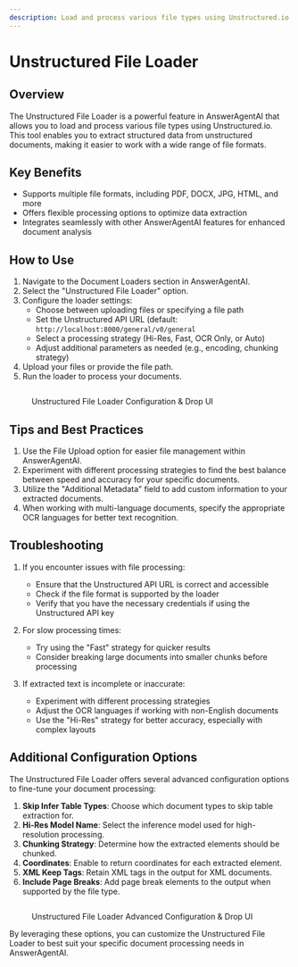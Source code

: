 ```yaml
---
description: Load and process various file types using Unstructured.io
---
```


# Unstructured File Loader

## Overview

The Unstructured File Loader is a powerful feature in AnswerAgentAI that allows you to load and process various file types using Unstructured.io. This tool enables you to extract structured data from unstructured documents, making it easier to work with a wide range of file formats.

## Key Benefits

-   Supports multiple file formats, including PDF, DOCX, JPG, HTML, and more
-   Offers flexible processing options to optimize data extraction
-   Integrates seamlessly with other AnswerAgentAI features for enhanced document analysis

## How to Use

1. Navigate to the Document Loaders section in AnswerAgentAI.
2. Select the "Unstructured File Loader" option.
3. Configure the loader settings:
    - Choose between uploading files or specifying a file path
    - Set the Unstructured API URL (default: `http://localhost:8000/general/v0/general`
    - Select a processing strategy (Hi-Res, Fast, OCR Only, or Auto)
    - Adjust additional parameters as needed (e.g., encoding, chunking strategy)
4. Upload your files or provide the file path.
5. Run the loader to process your documents.

<!-- TODO: Add a screenshot of the Unstructured File Loader configuration interface -->
<figure><img src="/.gitbook/assets/screenshots/unstructuredfileloader.png" alt="" /><figcaption><p> Unstructured File Loader Configuration   &#x26; Drop UI</p></figcaption></figure>

## Tips and Best Practices

1. Use the File Upload option for easier file management within AnswerAgentAI.
2. Experiment with different processing strategies to find the best balance between speed and accuracy for your specific documents.
3. Utilize the "Additional Metadata" field to add custom information to your extracted documents.
4. When working with multi-language documents, specify the appropriate OCR languages for better text recognition.

## Troubleshooting

1. If you encounter issues with file processing:

    - Ensure that the Unstructured API URL is correct and accessible
    - Check if the file format is supported by the loader
    - Verify that you have the necessary credentials if using the Unstructured API key

2. For slow processing times:

    - Try using the "Fast" strategy for quicker results
    - Consider breaking large documents into smaller chunks before processing

3. If extracted text is incomplete or inaccurate:
    - Experiment with different processing strategies
    - Adjust the OCR languages if working with non-English documents
    - Use the "Hi-Res" strategy for better accuracy, especially with complex layouts

## Additional Configuration Options

The Unstructured File Loader offers several advanced configuration options to fine-tune your document processing:

1. **Skip Infer Table Types**: Choose which document types to skip table extraction for.
2. **Hi-Res Model Name**: Select the inference model used for high-resolution processing.
3. **Chunking Strategy**: Determine how the extracted elements should be chunked.
4. **Coordinates**: Enable to return coordinates for each extracted element.
5. **XML Keep Tags**: Retain XML tags in the output for XML documents.
6. **Include Page Breaks**: Add page break elements to the output when supported by the file type.

<!-- TODO: Add a screenshot showcasing the advanced configuration options -->
<figure><img src="/.gitbook/assets/screenshots/unstructuredfileloaderadvanced.png" alt="" /><figcaption><p> Unstructured File Loader Advanced Configuration   &#x26; Drop UI</p></figcaption></figure>

By leveraging these options, you can customize the Unstructured File Loader to best suit your specific document processing needs in AnswerAgentAI.
